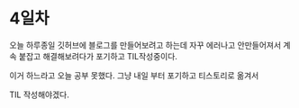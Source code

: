 # 4일차
오늘 하루종일 깃허브에 블로그를 만들어보려고 하는데 자꾸 에러나고 안만들어져서 계속 붙잡고 해결해보려다가 포기하고 TIL작성중이다. 

이거 하느라고 오늘 공부 못했다. 그냥 내일 부터 포기하고 티스토리로 옮겨서 

TIL 작성해야겠다. 